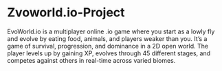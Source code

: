 # Zvoworld.io-Project
EvoWorld.io is a multiplayer online .io game where you start as a lowly fly and evolve by eating food, animals, and players weaker than you. It’s a game of survival, progression, and dominance in a 2D open world. The player levels up by gaining XP, evolves through 45 different stages, and competes against others in real-time across varied biomes.
